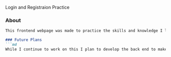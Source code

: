 Login and Registraion Practice

### About
```md
This frontend webpage was made to practice the skills and knowledge I learned from my coding bootcamp as wel as some extra things I learned outside of class. This website is a front end demonstration and currently has no backend to store login or password information.

### Future Plans
```md 
While I continue to work on this I plan to develop the back end to make this a fully functioning website. I'm very pleased with how this has turned out so far and I can't wait to continue this project.